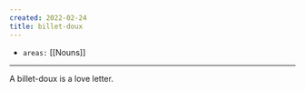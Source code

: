 ```yaml
---
created: 2022-02-24
title: billet-doux
---
```


- `areas:` [[Nouns]]

---

A billet-doux is a love letter.
